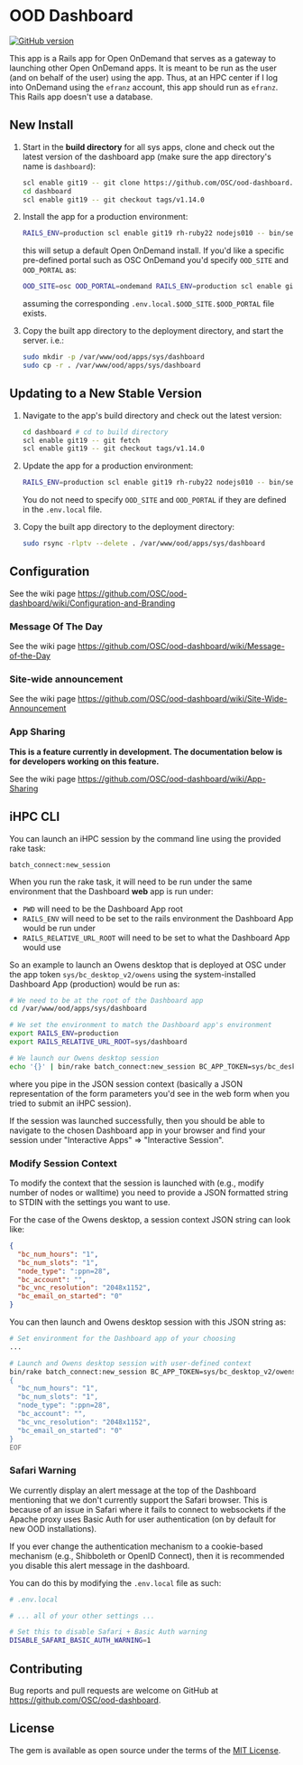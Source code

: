 # OOD Dashboard

[![GitHub version](https://badge.fury.io/gh/OSC%2Food-dashboard.svg)](https://badge.fury.io/gh/OSC%2Food-dashboard)

This app is a Rails app for Open OnDemand that serves as a gateway to launching
other Open OnDemand apps. It is meant to be run as the user (and on behalf of
the user) using the app. Thus, at an HPC center if I log into OnDemand using
the `efranz` account, this app should run as `efranz`. This Rails app doesn't
use a database.

## New Install


1. Start in the **build directory** for all sys apps, clone and check out the
   latest version of the dashboard app (make sure the app directory's name is
   `dashboard`):

   ```sh
   scl enable git19 -- git clone https://github.com/OSC/ood-dashboard.git dashboard
   cd dashboard
   scl enable git19 -- git checkout tags/v1.14.0
   ```

2. Install the app for a production environment:

   ```sh
   RAILS_ENV=production scl enable git19 rh-ruby22 nodejs010 -- bin/setup
   ```

   this will setup a default Open OnDemand install. If you'd like a specific
   pre-defined portal such as OSC OnDemand you'd specify `OOD_SITE` and
   `OOD_PORTAL` as:

   ```sh
   OOD_SITE=osc OOD_PORTAL=ondemand RAILS_ENV=production scl enable git19 rh-ruby22 nodejs010 -- bin/setup
   ```

   assuming the corresponding `.env.local.$OOD_SITE.$OOD_PORTAL` file exists.

3. Copy the built app directory to the deployment directory, and start the
   server. i.e.:

   ```sh
   sudo mkdir -p /var/www/ood/apps/sys/dashboard
   sudo cp -r . /var/www/ood/apps/sys/dashboard
   ```

## Updating to a New Stable Version

1. Navigate to the app's build directory and check out the latest version:

   ```sh
   cd dashboard # cd to build directory
   scl enable git19 -- git fetch
   scl enable git19 -- git checkout tags/v1.14.0
   ```

2. Update the app for a production environment:

   ```sh
   RAILS_ENV=production scl enable git19 rh-ruby22 nodejs010 -- bin/setup
   ```

   You do not need to specify `OOD_SITE` and `OOD_PORTAL` if they are defined
   in the `.env.local` file.

3. Copy the built app directory to the deployment directory:

   ```sh
   sudo rsync -rlptv --delete . /var/www/ood/apps/sys/dashboard
   ```

## Configuration

See the wiki page https://github.com/OSC/ood-dashboard/wiki/Configuration-and-Branding

### Message Of The Day

See the wiki page https://github.com/OSC/ood-dashboard/wiki/Message-of-the-Day

### Site-wide announcement

See the wiki page https://github.com/OSC/ood-dashboard/wiki/Site-Wide-Announcement

### App Sharing

**This is a feature currently in development. The documentation below is for developers working on this feature.**

See the wiki page https://github.com/OSC/ood-dashboard/wiki/App-Sharing

## iHPC CLI

You can launch an iHPC session by the command line using the provided rake
task:

```
batch_connect:new_session
```

When you run the rake task, it will need to be run under the same environment
that the Dashboard **web** app is run under:

- `PWD` will need to be the Dashboard App root
- `RAILS_ENV` will need to be set to the rails environment the Dashboard App
  would be run under
- `RAILS_RELATIVE_URL_ROOT` will need to be set to what the Dashboard App would
  use

So an example to launch an Owens desktop that is deployed at OSC under the app
token `sys/bc_desktop_v2/owens` using the system-installed Dashboard App
(production) would be run as:

```sh
# We need to be at the root of the Dashboard app
cd /var/www/ood/apps/sys/dashboard

# We set the environment to match the Dashboard app's environment
export RAILS_ENV=production
export RAILS_RELATIVE_URL_ROOT=sys/dashboard

# We launch our Owens desktop session
echo '{}' | bin/rake batch_connect:new_session BC_APP_TOKEN=sys/bc_desktop_v2/owens
```

where you pipe in the JSON session context (basically a JSON representation of
the form parameters you'd see in the web form when you tried to submit an iHPC
session).

If the session was launched successfully, then you should be able to navigate
to the chosen Dashboard app in your browser and find your session under
"Interactive Apps" => "Interactive Session".

### Modify Session Context

To modify the context that the session is launched with (e.g., modify number of
nodes or walltime) you need to provide a JSON formatted string to STDIN with
the settings you want to use.

For the case of the Owens desktop, a session context JSON string can look like:

```json
{
  "bc_num_hours": "1",
  "bc_num_slots": "1",
  "node_type": ":ppn=28",
  "bc_account": "",
  "bc_vnc_resolution": "2048x1152",
  "bc_email_on_started": "0"
}
```

You can then launch and Owens desktop session with this JSON string as:

```sh
# Set environment for the Dashboard app of your choosing
...

# Launch and Owens desktop session with user-defined context
bin/rake batch_connect:new_session BC_APP_TOKEN=sys/bc_desktop_v2/owens <<-EOF
{
  "bc_num_hours": "1",
  "bc_num_slots": "1",
  "node_type": ":ppn=28",
  "bc_account": "",
  "bc_vnc_resolution": "2048x1152",
  "bc_email_on_started": "0"
}
EOF
```

### Safari Warning

We currently display an alert message at the top of the Dashboard mentioning
that we don't currently support the Safari browser. This is because of an issue
in Safari where it fails to connect to websockets if the Apache proxy uses
Basic Auth for user authentication (on by default for new OOD installations).

If you ever change the authentication mechanism to a cookie-based mechanism
(e.g., Shibboleth or OpenID Connect), then it is recommended you disable this
alert message in the dashboard.

You can do this by modifying the `.env.local` file as such:

```sh
# .env.local

# ... all of your other settings ...

# Set this to disable Safari + Basic Auth warning
DISABLE_SAFARI_BASIC_AUTH_WARNING=1
```

## Contributing

Bug reports and pull requests are welcome on GitHub at
https://github.com/OSC/ood-dashboard.

## License

The gem is available as open source under the terms of the [MIT
License](http://opensource.org/licenses/MIT).
